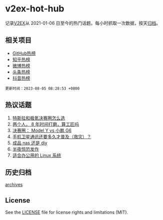 # v2ex-hot-hub

 记录[V2EX](https://www.v2ex.com/)从 2021-01-06 日至今的热门话题。每小时抓取一次数据，按天[归档](archives)。
 
 ## 相关项目

- [GitHub热榜](https://github.com/it985/github-hot-hub)
- [知乎热榜](https://github.com/it985/zhihu-hot-hub)
- [微博热榜](https://github.com/it985/weibo-hot-hub)
- [头条热榜](https://github.com/it985/toutiao-hot-hub)
- [抖音热榜](https://github.com/it985/douyin-hot-hub)


 `更新时间：2023-08-05 08:28:53 +0800`

## 热议话题

1. [特斯拉和极氪决赛圈怎么选](https://www.v2ex.com/t/962282)
1. [两个人， 8 年时间打磨，算工匠吗](https://www.v2ex.com/t/962266)
1. [决赛圈： Model Y vs 小鹏 G6](https://www.v2ex.com/t/962370)
1. [手机卫星通讯还要多久才普及（救灾）？](https://www.v2ex.com/t/962326)
1. [成品 nas 还是 diy](https://www.v2ex.com/t/962383)
1. [半夜惊恐发作](https://www.v2ex.com/t/962390)
1. [适合办公用的 Linux 系统](https://www.v2ex.com/t/962267)

## 历史归档

[archives](archives)

## License

See the [LICENSE](LICENSE) file for license rights and limitations (MIT).
